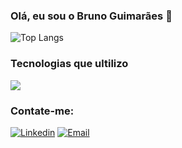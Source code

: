 ### Olá, eu sou o Bruno Guimarães 👋

![Top Langs](https://github-readme-stats.vercel.app/api/top-langs/?username=brunoguima7&hide_progress=true&theme=tokyonight)

### Tecnologias que ultilizo

<div>
    <img src="https://skillicons.dev/icons?i=javascript,typescript,react,tailwind" />
</div>

### Contate-me:

[![Linkedin](https://skillicons.dev/icons?i=linkedin)](https://www.linkedin.com/in/bruno-guimar%C3%A3es-4b6348209/)
[![Email](https://skillicons.dev/icons?i=gmail)](mailto:devbrunoguimaraes@gmail.com)
